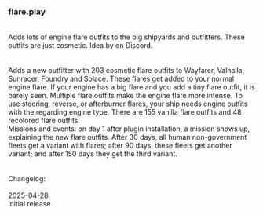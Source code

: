 ### flare.play<br>
<br>
Adds lots of engine flare outfits to the big shipyards and outfitters. These outfits are just cosmetic. Idea by <Thermognuclear Missile> on Discord.<br>
<br>
<br>
Adds a new outfitter with 203 cosmetic flare outfits to Wayfarer, Valhalla, Sunracer, Foundry and Solace. These flares get added to your normal engine flare. If your engine has a big flare and you add a tiny flare outfit, it is barely seen. Multiple flare outfits make the engine flare more intense. To use steering, reverse, or afterburner flares, your ship needs engine outfits with the regarding engine type. There are 155 vanilla flare outfits and 48 recolored flare outfits.<br>
Missions and events: on day 1 after plugin installation, a mission shows up, explaining the new flare outfits. After 30 days, all human non-government fleets get a variant with flares; after 90 days, these fleets get another variant; and after 150 days they get the third variant.<br>
<br>
<br>
Changelog:<br>
<br>
2025-04-28<br>
initial release<br>
